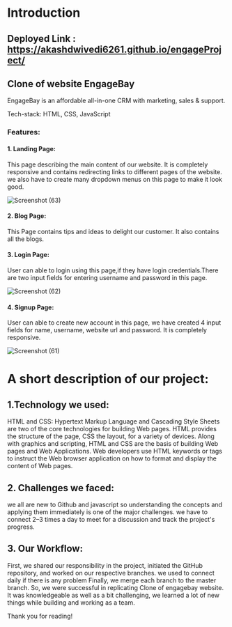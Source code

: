 # Introduction
## Deployed Link : https://akashdwivedi6261.github.io/engageProject/
## Clone of website EngageBay

EngageBay is an affordable all-in-one CRM with marketing, sales & support.

Tech-stack: HTML, CSS, JavaScript

### Features: 
   #### 1. Landing Page: 
   This page describing the main content of our website. It is completely responsive and contains redirecting links to different pages of the website. we also have to create many    dropdown menus on this page to make it look good.
   
   
![Screenshot (63)](https://user-images.githubusercontent.com/91199423/148035667-00a15fd6-b294-4019-9046-6d4701b7d55e.png)


 #### 2. Blog Page: 
   This Page contains tips and ideas to delight our customer. It also contains all the blogs.
   
 #### 3. Login Page: 
   User can able to login using this page,if they have login credentials.There are two input fields for entering username and password in
   this page. 
    
 ![Screenshot (62)](https://user-images.githubusercontent.com/91199423/148034262-c4b34079-8094-42fc-a0c2-8d1b4e8c319c.png)

#### 4. Signup Page: 
 User can able to create new account in this page, we have created 4 input fields for name, username, website url and password. 
 It is completely responsive.
    
![Screenshot (61)](https://user-images.githubusercontent.com/91199423/148033789-001973cf-f6e4-46f1-9d29-086aec593622.png)

# A short description of our project:
## 1.Technology we used:
HTML and CSS: Hypertext Markup Language and Cascading Style Sheets are two of the core technologies for building Web pages. HTML provides the structure of the page, CSS the layout, for a variety of devices. Along with graphics and scripting, HTML and CSS are the basis of building Web pages and Web Applications. Web developers use HTML keywords or tags to instruct the Web browser application on how to format and display the content of Web pages.
## 2. Challenges we faced: 
we all are new to Github and javascript so understanding the concepts and applying them immediately is one of the major challenges. we have to connect 2–3 times a day to meet for a discussion and track the project's progress.
## 3. Our Workflow:
First, we shared our responsibility in the project, initiated the GitHub repository, and worked on our respective branches. we used to connect daily if there is any problem Finally, we merge each branch to the master branch. So, we were successful in replicating Clone of engagebay website. It was knowledgeable as well as a bit challenging, we learned a lot of new things while building and working as a team.

Thank you for reading!
